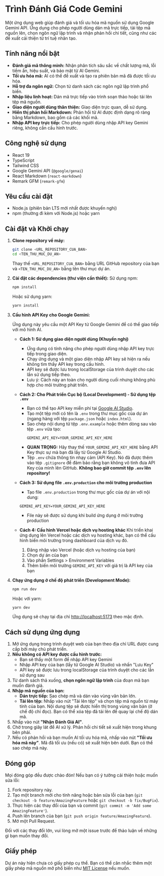 # Trình Đánh Giá Code Gemini

Một ứng dụng web giúp đánh giá và tối ưu hóa mã nguồn sử dụng Google Gemini API. Ứng dụng cho phép người dùng dán mã trực tiếp, tải tệp mã nguồn lên, chọn ngôn ngữ lập trình và nhận phản hồi chi tiết, cũng như các đề xuất cải thiện từ trí tuệ nhân tạo.

<!-- [Thêm ảnh chụp màn hình ứng dụng tại đây] -->

## Tính năng nổi bật

- **Đánh giá mã thông minh:** Nhận phân tích sâu sắc về chất lượng mã, lỗi tiềm ẩn, hiệu suất, và bảo mật từ AI Gemini.
- **Tối ưu hóa mã:** AI có thể đề xuất và tạo ra phiên bản mã đã được tối ưu hóa.
- **Hỗ trợ đa ngôn ngữ:** Chọn từ danh sách các ngôn ngữ lập trình phổ biến.
- **Nhập liệu linh hoạt:** Dán mã trực tiếp vào trình soạn thảo hoặc tải lên tệp mã nguồn.
- **Giao diện người dùng thân thiện:** Giao diện trực quan, dễ sử dụng.
- **Hiển thị phản hồi Markdown:** Phản hồi từ AI được định dạng rõ ràng bằng Markdown, bao gồm cả các khối mã.
- **Nhập API key trực tiếp:** Cho phép người dùng nhập API key Gemini riêng, không cần cấu hình trước.

## Công nghệ sử dụng

- React 19
- TypeScript
- Tailwind CSS
- Google Gemini API (`@google/genai`)
- React Markdown (`react-markdown`)
- Remark GFM (`remark-gfm`)

## Yêu cầu cài đặt

- Node.js (phiên bản LTS mới nhất được khuyến nghị)
- npm (thường đi kèm với Node.js) hoặc yarn

## Cài đặt và Khởi chạy

1.  **Clone repository về máy:**

    ```bash
    git clone <URL_REPOSITORY_CUA_BAN>
    cd <TEN_THU_MUC_DU_AN>
    ```

    Thay thế `<URL_REPOSITORY_CUA_BAN>` bằng URL GitHub repository của bạn và `<TEN_THU_MUC_DU_AN>` bằng tên thư mục dự án.

2.  **Cài đặt các dependencies (thư viện cần thiết):**
    Sử dụng npm:

    ```bash
    npm install
    ```

    Hoặc sử dụng yarn:

    ```bash
    yarn install
    ```

3.  **Cấu hình API Key cho Google Gemini:**

    Ứng dụng này yêu cầu một API Key từ Google Gemini để có thể giao tiếp với mô hình AI.

    - **Cách 1: Sử dụng giao diện người dùng (Khuyến nghị)**

      - Ứng dụng có tính năng cho phép người dùng nhập API key trực tiếp trong giao diện.
      - Chạy ứng dụng và một giao diện nhập API key sẽ hiện ra nếu không tìm thấy API key trong cấu hình.
      - API key sẽ được lưu trong localStorage của trình duyệt cho các lần sử dụng tiếp theo.
      - Lưu ý: Cách này an toàn cho người dùng cuối nhưng không phù hợp cho môi trường phát triển.

    - **Cách 2: Cho Phát triển Cục bộ (Local Development) - Sử dụng tệp `.env`**

      - Bạn có thể tạo API key miễn phí tại [Google AI Studio](https://aistudio.google.com/app/apikey).
      - Tạo một tệp mới có tên là `.env` trong thư mục gốc của dự án (ngang hàng với tệp `package.json` hoặc `index.html`).
      - Sao chép nội dung từ tệp `.env.example` hoặc thêm dòng sau vào tệp `.env` vừa tạo:
        ```env
        GEMINI_API_KEY=YOUR_GEMINI_API_KEY_HERE
        ```
      - **QUAN TRỌNG:** Hãy thay thế `YOUR_GEMINI_API_KEY_HERE` bằng API Key thực sự mà bạn đã lấy từ Google AI Studio.
      - Tệp `.env` chứa thông tin nhạy cảm (API Key). Nó đã được thêm vào tệp `.gitignore` để đảm bảo rằng bạn không vô tình đưa API Key của mình lên GitHub. **Không bao giờ commit tệp `.env` lên repository!**

    - **Cách 3: Sử dụng file `.env.production` cho môi trường production**

      - Tạo file `.env.production` trong thư mục gốc của dự án với nội dung:

      ```env
      GEMINI_API_KEY=YOUR_GEMINI_API_KEY_HERE
      ```

      - File này sẽ được sử dụng khi build ứng dụng ở môi trường production

    - **Cách 4: Cấu hình Vercel hoặc dịch vụ hosting khác**
      Khi triển khai ứng dụng lên Vercel hoặc các dịch vụ hosting khác, bạn có thể cấu hình biến môi trường trong dashboard của dịch vụ đó.
      1. Đăng nhập vào Vercel (hoặc dịch vụ hosting của bạn)
      2. Chọn dự án của bạn
      3. Vào phần Settings > Environment Variables
      4. Thêm biến môi trường `GEMINI_API_KEY` với giá trị là API key của bạn

4.  **Chạy ứng dụng ở chế độ phát triển (Development Mode):**
    ```bash
    npm run dev
    ```
    Hoặc với yarn:
    ```bash
    yarn dev
    ```
    Ứng dụng sẽ chạy tại địa chỉ [http://localhost:5173](http://localhost:5173) theo mặc định.

## Cách sử dụng ứng dụng

1.  Mở ứng dụng trong trình duyệt web của bạn theo địa chỉ URL được cung cấp bởi máy chủ phát triển.
2.  **Nếu không có API key được cấu hình trước:**
    - Bạn sẽ thấy một form để nhập API key Gemini
    - Nhập API key của bạn (lấy từ Google AI Studio) và nhấn "Lưu Key"
    - API key sẽ được lưu trong localStorage của trình duyệt cho các lần sử dụng sau
3.  Từ danh sách thả xuống, **chọn ngôn ngữ lập trình** của đoạn mã bạn muốn đánh giá.
4.  **Nhập mã nguồn của bạn:**
    - **Dán trực tiếp:** Sao chép mã và dán vào vùng văn bản lớn.
    - **Tải lên tệp:** Nhấp vào nút "Tải lên tệp" và chọn tệp mã nguồn từ máy tính của bạn. Nội dung tệp sẽ được hiển thị trong vùng văn bản (ở chế độ chỉ đọc). Bạn có thể xóa tệp đã tải lên để quay lại chế độ dán mã.
5.  Nhấp vào nút **"Nhận Đánh Giá AI"**.
6.  Chờ trong giây lát để AI xử lý. Phản hồi chi tiết sẽ xuất hiện trong khung bên phải.
7.  Nếu có phản hồi và bạn muốn AI tối ưu hóa mã, nhấp vào nút **"Tối ưu hóa mã này"**. Mã đã tối ưu (nếu có) sẽ xuất hiện bên dưới. Bạn có thể sao chép mã này.

## Đóng góp

Mọi đóng góp đều được chào đón! Nếu bạn có ý tưởng cải thiện hoặc muốn sửa lỗi:

1.  Fork repository này.
2.  Tạo một branch mới cho tính năng hoặc bản sửa lỗi của bạn (`git checkout -b feature/AmazingFeature` hoặc `git checkout -b fix/BugFix`).
3.  Thực hiện các thay đổi của bạn và commit (`git commit -m 'Add some AmazingFeature'`).
4.  Push lên branch của bạn (`git push origin feature/AmazingFeature`).
5.  Mở một Pull Request.

Đối với các thay đổi lớn, vui lòng mở một issue trước để thảo luận về những gì bạn muốn thay đổi.

## Giấy phép

Dự án này hiện chưa có giấy phép cụ thể. Bạn có thể cân nhắc thêm một giấy phép mã nguồn mở phổ biến như [MIT License](https://opensource.org/licenses/MIT) nếu muốn.
